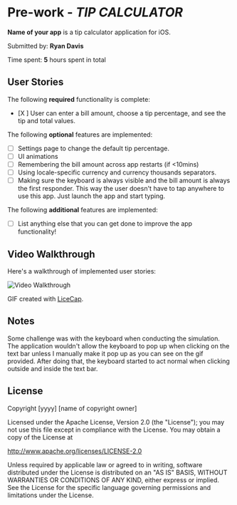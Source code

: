# Pre-work - *TIP CALCULATOR*

**Name of your app** is a tip calculator application for iOS.

Submitted by: **Ryan Davis**

Time spent: **5** hours spent in total

## User Stories

The following **required** functionality is complete:

* [X ] User can enter a bill amount, choose a tip percentage, and see the tip and total values.

The following **optional** features are implemented:
* [ ] Settings page to change the default tip percentage.
* [ ] UI animations
* [ ] Remembering the bill amount across app restarts (if <10mins)
* [ ] Using locale-specific currency and currency thousands separators.
* [ ] Making sure the keyboard is always visible and the bill amount is always the first responder. This way the user doesn't have to tap anywhere to use this app. Just launch the app and start typing.

The following **additional** features are implemented:

- [ ] List anything else that you can get done to improve the app functionality!

## Video Walkthrough 

Here's a walkthrough of implemented user stories:

<img src='https://imgur.com/a/bmueG0W' title='Video Walkthrough' width='' alt='Video Walkthrough' />

GIF created with [LiceCap](http://www.cockos.com/licecap/).

## Notes

Some challenge was with the keyboard when conducting the simulation. The application wouldn't allow the keyboard to pop up when clicking on the text bar unless I manually make it pop up as you can see on the gif provided. After doing that, the keyboard started to act normal when clicking outside and inside the text bar.

## License

Copyright [yyyy] [name of copyright owner]

Licensed under the Apache License, Version 2.0 (the "License");
you may not use this file except in compliance with the License.
You may obtain a copy of the License at

http://www.apache.org/licenses/LICENSE-2.0

Unless required by applicable law or agreed to in writing, software
distributed under the License is distributed on an "AS IS" BASIS,
WITHOUT WARRANTIES OR CONDITIONS OF ANY KIND, either express or implied.
See the License for the specific language governing permissions and
limitations under the License.
